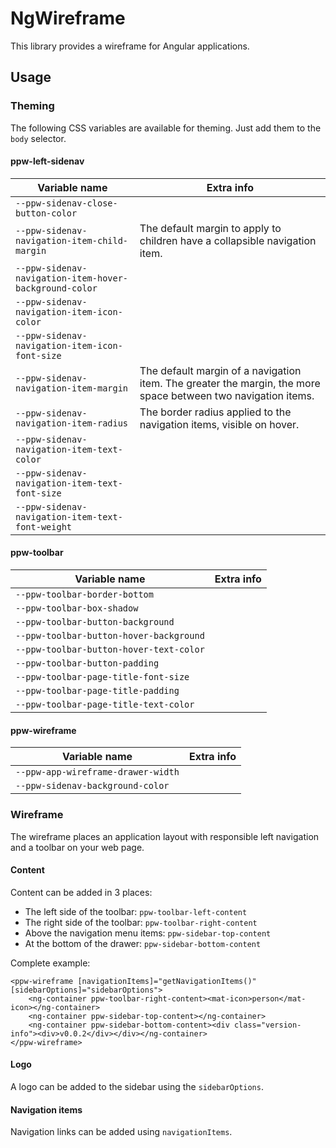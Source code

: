 # NgWireframe

This library provides a wireframe for Angular applications.

## Usage

### Theming

The following CSS variables are available for theming. Just add them to the `body` selector.

#### ppw-left-sidenav

| Variable name                                          | Extra info                                                                                                    |
| ------------------------------------------------------ | ------------------------------------------------------------------------------------------------------------- |
| `--ppw-sidenav-close-button-color`                     |                                                                                                               |
| `--ppw-sidenav-navigation-item-child-margin`           | The default margin to apply to children have a collapsible navigation item.                                   |
| `--ppw-sidenav-navigation-item-hover-background-color` |                                                                                                               |
| `--ppw-sidenav-navigation-item-icon-color`             |                                                                                                               |
| `--ppw-sidenav-navigation-item-icon-font-size`         |                                                                                                               |
| `--ppw-sidenav-navigation-item-margin`                 | The default margin of a navigation item. The greater the margin, the more space between two navigation items. |
| `--ppw-sidenav-navigation-item-radius`                 | The border radius applied to the navigation items, visible on hover.                                          |
| `--ppw-sidenav-navigation-item-text-color`             |                                                                                                               |
| `--ppw-sidenav-navigation-item-text-font-size`         |                                                                                                               |
| `--ppw-sidenav-navigation-item-text-font-weight`       |                                                                                                               |

#### ppw-toolbar

| Variable name                           | Extra info |
| --------------------------------------- | ---------- |
| `--ppw-toolbar-border-bottom`           |            |
| `--ppw-toolbar-box-shadow`              |            |
| `--ppw-toolbar-button-background`       |            |
| `--ppw-toolbar-button-hover-background` |            |
| `--ppw-toolbar-button-hover-text-color` |            |
| `--ppw-toolbar-button-padding`          |            |
| `--ppw-toolbar-page-title-font-size`    |            |
| `--ppw-toolbar-page-title-padding`      |            |
| `--ppw-toolbar-page-title-text-color`   |            |

#### ppw-wireframe

| Variable name                      | Extra info |
| ---------------------------------- | ---------- |
| `--ppw-app-wireframe-drawer-width` |            |
| `--ppw-sidenav-background-color`   |            |

### Wireframe

The wireframe places an application layout with responsible left navigation and a toolbar on your web page.

#### Content

Content can be added in 3 places:

-   The left side of the toolbar: `ppw-toolbar-left-content`
-   The right side of the toolbar: `ppw-toolbar-right-content`
-   Above the navigation menu items: `ppw-sidebar-top-content`
-   At the bottom of the drawer: `ppw-sidebar-bottom-content`

Complete example:

    <ppw-wireframe [navigationItems]="getNavigationItems()" [sidebarOptions]="sidebarOptions">
        <ng-container ppw-toolbar-right-content><mat-icon>person</mat-icon></ng-container>
        <ng-container ppw-sidebar-top-content></ng-container>
        <ng-container ppw-sidebar-bottom-content><div class="version-info"><div>v0.0.2</div></div></ng-container>
    </ppw-wireframe>

#### Logo

A logo can be added to the sidebar using the `sidebarOptions`.

#### Navigation items

Navigation links can be added using `navigationItems`.
